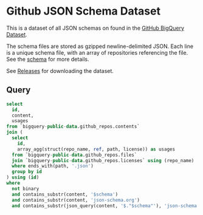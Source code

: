 # Github JSON Schema Dataset

This is a dataset of all JSON schemas on found in the
[GitHub BigQuery Dataset](https://console.cloud.google.com/marketplace/product/github/github-repos).

The schema files are stored as gzipped newline-delimited JSON. Each line is a unique schema file,
with an array of repositories referencing the file. See the [schema](schema.json) for more details.

See [Releases](https://github.com/mpdn/github-json-schemas/releases/latest) for downloading the
dataset.

## Query

```sql
select
  id,
  content,
  usages
from `bigquery-public-data.github_repos.contents`
join (
  select
    id,
    array_agg(struct(repo_name, ref, path, license)) as usages
  from `bigquery-public-data.github_repos.files`
  join `bigquery-public-data.github_repos.licenses` using (repo_name)
  where ends_with(path, '.json')
  group by id
) using (id)
where
  not binary
  and contains_substr(content, '$schema')
  and contains_substr(content, 'json-schema.org')
  and contains_substr(json_query(content, '$."$schema"'), 'json-schema.org')
```